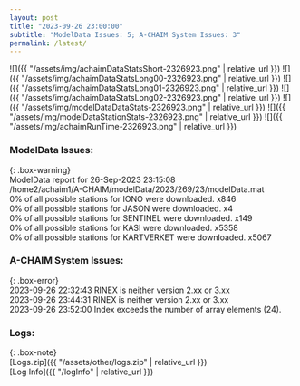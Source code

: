 ```yaml
---
layout: post
title: "2023-09-26 23:00:00"
subtitle: "ModelData Issues: 5; A-CHAIM System Issues: 3"
permalink: /latest/
---
```


![]({{ "/assets/img/achaimDataStatsShort-2326923.png" | relative_url }})
![]({{ "/assets/img/achaimDataStatsLong00-2326923.png" | relative_url }})
![]({{ "/assets/img/achaimDataStatsLong01-2326923.png" | relative_url }})
![]({{ "/assets/img/achaimDataStatsLong02-2326923.png" | relative_url }})
![]({{ "/assets/img/modelDataDataStats-2326923.png" | relative_url }})
![]({{ "/assets/img/modelDataStationStats-2326923.png" | relative_url }})
![]({{ "/assets/img/achaimRunTime-2326923.png" | relative_url }})


### ModelData Issues:  
  
{: .box-warning}  
 ModelData report for 26-Sep-2023 23:15:08   
 /home2/achaim1/A-CHAIM/modelData/2023/269/23/modelData.mat   
 0% of all possible stations for IONO were downloaded. x846   
 0% of all possible stations for JASON were downloaded. x4   
 0% of all possible stations for SENTINEL were downloaded. x149   
 0% of all possible stations for KASI were downloaded. x5358   
 0% of all possible stations for KARTVERKET were downloaded. x5067   
  
### A-CHAIM System Issues:  
  
{: .box-error}  
2023-09-26 22:32:43 RINEX is neither version 2.xx or 3.xx  
2023-09-26 23:44:31 RINEX is neither version 2.xx or 3.xx  
2023-09-26 23:52:00 Index exceeds the number of array elements (24).  

### Logs:  
  
{: .box-note}  
[Logs.zip]({{ "/assets/other/logs.zip" | relative_url }})  
[Log Info]({{ "/logInfo" | relative_url }})  
